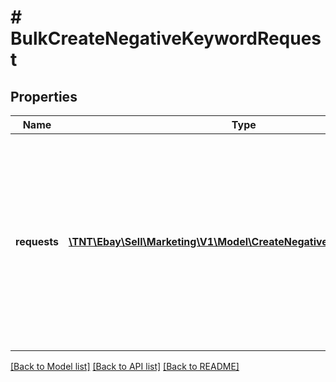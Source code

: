 # # BulkCreateNegativeKeywordRequest

## Properties

Name | Type | Description | Notes
------------ | ------------- | ------------- | -------------
**requests** | [**\TNT\Ebay\Sell\Marketing\V1\Model\CreateNegativeKeywordRequest[]**](CreateNegativeKeywordRequest.md) | This array is used to pass in multiple negative keywords for one or more ad groups that belong to a campaign that uses the Cost Per Click (CPC) funding model. | [optional]

[[Back to Model list]](../../README.md#models) [[Back to API list]](../../README.md#endpoints) [[Back to README]](../../README.md)
